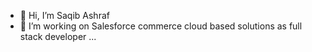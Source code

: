 - 👋 Hi, I’m Saqib Ashraf
- 👀 I’m working on Salesforce commerce cloud based solutions as full stack developer ...


<!---
saqibcloudconversion/saqibcloudconversion is a ✨ special ✨ repository because its `README.md` (this file) appears on your GitHub profile.
You can click the Preview link to take a look at your changes.
--->
